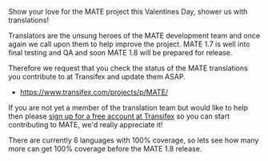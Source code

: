 <!-- 
.. description: 
.. tags: News,i18n
.. date: 2014/02/14 12:51:31
.. title: MATE translation contributions requested
.. slug: 2014-02-14-mate-translation-contributions-requested
.. author: Martin Wimpress
-->

Show your love for the MATE project this Valentines Day, shower us with
translations!

Translators are the unsung heroes of the MATE development team and once again we
call upon them to help improve the project. MATE 1.7 is well into final testing
and QA and soon MATE 1.8 will be prepared for release.

Therefore we request that you check the status of the MATE translations you
contribute to at Transifex and update them ASAP.

  * <https://www.transifex.com/projects/p/MATE/>

If you are not yet a member of the translation team but would like to help then please
[sign up for a free account at Transifex](https://www.transifex.com/signup/contributor/)
so you can start contributing to MATE, we'd really appreciate it!

There are currently 6 languages with 100% coverage, so lets see how many more
can get 100% coverage before the MATE 1.8 release.


